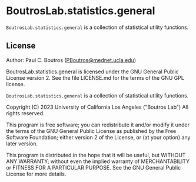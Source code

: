 # BoutrosLab.statistics.general

`BoutrosLab.statistics.general` is a collection of statistical utility functions.

## License

Author: Paul C. Boutros (PBoutros@mednet.ucla.edu)

BoutrosLab.statistics.general is licensed under the GNU General Public License version 2. See the file LICENSE.md for the terms of the GNU GPL license.

`BoutrosLab.statistics.general` is a collection of statistical utility functions.

Copyright (C) 2023 University of California Los Angeles ("Boutros Lab") All rights reserved.

This program is free software; you can redistribute it and/or modify it under the terms of the GNU General Public License as published by the Free Software Foundation; either version 2 of the License, or (at your option) any later version.

This program is distributed in the hope that it will be useful, but WITHOUT ANY WARRANTY; without even the implied warranty of MERCHANTABILITY or FITNESS FOR A PARTICULAR PURPOSE. See the GNU General Public License for more details.
